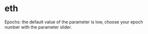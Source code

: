 # eth

Epochs: the default value of the parameter is low, choose your epoch number with the parameter slider.

